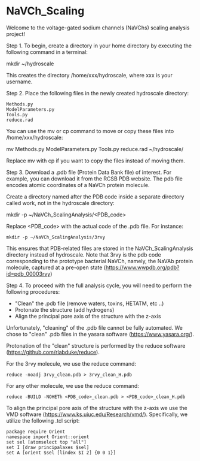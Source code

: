 # NaVCh_Scaling

Welcome to the voltage-gated sodium channels (NaVChs) scaling analysis project!

Step 1. To begin, create a directory in your home directory by executing the following command in a terminal:

mkdir ~/hydroscale

This creates the directory /home/xxx/hydroscale, where xxx is your username.

Step 2. Place the following files in the newly created hydroscale directory:

    Methods.py
    ModelParameters.py
    Tools.py
    reduce.rad

You can use the mv or cp command to move or copy these files into /home/xxx/hydroscale:

mv Methods.py ModelParameters.py Tools.py reduce.rad ~/hydroscale/

Replace mv with cp if you want to copy the files instead of moving them.

Step 3. Download a .pdb file (Protein Data Bank file) of interest. For example, you can download it from the RCSB PDB website. The pdb file encodes atomic coordinates of a NaVCh protein molecule.

Create a directory named after the PDB code inside a separate directory called work, not in the hydroscale directory:

mkdir -p ~/NaVCh_ScalingAnalysis/<PDB_code>

Replace <PDB_code> with the actual code of the .pdb file. For instance:

    mkdir -p ~/NaVCh_ScalingAnalysis/3rvy
    
This ensures that PDB-related files are stored in the NaVCh_ScalingAnalysis directory instead of hydroscale. Note that 3rvy is the pdb code corresponding to the prototype bacterial NaVCh, namely, the NaVAb protein molecule, captured at a pre-open state (https://www.wwpdb.org/pdb?id=pdb_00003rvy)

Step 4. To proceed with the full analysis cycle, you will need to perform the following procedures: 
- "Clean" the .pdb file (remove waters, toxins, HETATM, etc ..)
- Protonate the structure (add hydrogens)
- Align the principal pore axis of the structure with the z-axis

Unfortunately, "cleaning" of the .pdb file cannot be fully automated. We chose to "clean" .pdb files in the yasara software (https://www.yasara.org/).

Protonation of the "clean" structure is performed by the reduce software (https://github.com/rlabduke/reduce). 

For the 3rvy molecule, we use the reduce command: 

    reduce -noadj 3rvy_clean.pdb > 3rvy_clean_H.pdb

For any other molecule, we use the reduce command:

    reduce -BUILD -NOHETh <PDB_code>_clean.pdb > <PDB_code>_clean_H.pdb 

To align the principal pore axis of the structure with the z-axis we use the VMD software (https://www.ks.uiuc.edu/Research/vmd/).
Specifically, we utilize the following .tcl script:
    
    package require Orient 
    namespace import Orient::orient
    set sel [atomselect top "all"]
    set I [draw principalaxes $sel]
    set A [orient $sel [lindex $I 2] {0 0 1}]





